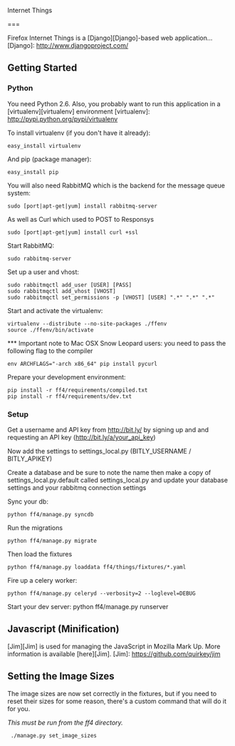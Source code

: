Internet Things

===

Firefox Internet Things is a [Django][Django]-based web application...
[Django]: http://www.djangoproject.com/

Getting Started
---

### Python 

You need Python 2.6. Also, you probably want to run this application in a
[virtualenv][virtualenv] environment
[virtualenv]: http://pypi.python.org/pypi/virtualenv

To install virtualenv (if you don't have it already):

    easy_install virtualenv

And pip (package manager):

    easy_install pip

You will also need RabbitMQ which is the backend for the message queue system:

    sudo [port|apt-get|yum] install rabbitmq-server

As well as Curl which used to POST to Responsys

    sudo [port|apt-get|yum] install curl +ssl

Start RabbitMQ:

    sudo rabbitmq-server

Set up a user and vhost:

    sudo rabbitmqctl add_user [USER] [PASS]
    sudo rabbitmqctl add_vhost [VHOST]
    sudo rabbitmqctl set_permissions -p [VHOST] [USER] ".*" ".*" ".*"

Start and activate the virtualenv:

    virtualenv --distribute --no-site-packages ./ffenv
    source ./ffenv/bin/activate

*** Important note to Mac OSX Snow Leopard users: you need to pass the following flag to the compiler

    env ARCHFLAGS="-arch x86_64" pip install pycurl

Prepare your development environment:

    pip install -r ff4/requirements/compiled.txt
    pip install -r ff4/requirements/dev.txt

### Setup

Get a username and API key from http://bit.ly/ by signing up and and requesting an API key (http://bit.ly/a/your_api_key)

Now add the settings to settings_local.py (BITLY_USERNAME / BITLY_APIKEY)

Create a database and be sure to note the name then make a copy of settings_local.py.default called settings_local.py and update your database settings and your rabbitmq connection settings

Sync your db:

	python ff4/manage.py syncdb

Run the migrations

    python ff4/manage.py migrate

Then load the fixtures

    python ff4/manage.py loaddata ff4/things/fixtures/*.yaml

Fire up a celery worker:

    python ff4/manage.py celeryd --verbosity=2 --loglevel=DEBUG

Start your dev server:
    python ff4/manage.py runserver



## Javascript (Minification)

[Jim][Jim] is used for managing the JavaScript in Mozilla Mark Up. More information is available [here][Jim].
[Jim]: https://github.com/quirkey/jim

## Setting the Image Sizes

The image sizes are now set correctly in the fixtures, but if you need to reset their sizes for some reason, there's a custom command that will do it for you. 

*This must be run from the ff4 directory.*

     ./manage.py set_image_sizes
     

